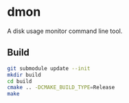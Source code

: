 # dmon
A disk usage monitor command line tool.

## Build

```sh
git submodule update --init
mkdir build
cd build
cmake .. -DCMAKE_BUILD_TYPE=Release
make
```
